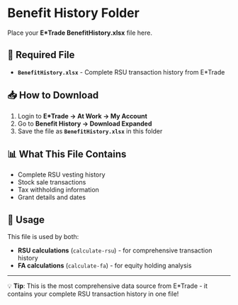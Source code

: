# Benefit History Folder

Place your **E*Trade BenefitHistory.xlsx** file here.

## 📄 Required File
- **`BenefitHistory.xlsx`** - Complete RSU transaction history from E*Trade

## 📥 How to Download
1. Login to **E*Trade → At Work → My Account**
2. Go to **Benefit History → Download Expanded**  
3. Save the file as **`BenefitHistory.xlsx`** in this folder

## 📊 What This File Contains
- Complete RSU vesting history
- Stock sale transactions
- Tax withholding information
- Grant details and dates

## 🎯 Usage
This file is used by both:
- **RSU calculations** (`calculate-rsu`) - for comprehensive transaction history
- **FA calculations** (`calculate-fa`) - for equity holding analysis

---
💡 **Tip**: This is the most comprehensive data source from E*Trade - it contains your complete RSU transaction history in one file!
